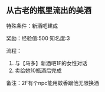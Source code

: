 ## 从古老的瓶里流出的美酒
特殊条件：新酒吧建成

奖励：经验值:500 知名度:3

流程：

1. 与【马多】新酒吧1F的女性对话
2. 卖给她10瓶酒后完成


备注：2F有个npc能用蚊香跟他无限换酒

